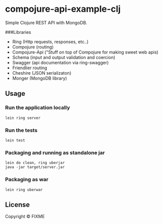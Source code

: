 # compojure-api-example-clj

Simple Clojure REST API with MongoDB.

###Libraries

- Ring (Http requests, responses, etc..)
- Compojure (routing)
- Compojure-Api ("Stuff on top of Compojure for making sweet web apis)
 - Schema (input and output validation and coercion)
 - Swagger (api documentation via ring-swagger)
 - Friendlier routing
- Cheshire (JSON serializaton) 
- Monger (MongoDB library)

## Usage

### Run the application locally

`lein ring server`

### Run the tests

`lein test`

### Packaging and running as standalone jar

```
lein do clean, ring uberjar
java -jar target/server.jar
```

### Packaging as war

`lein ring uberwar`

## License

Copyright ©  FIXME
